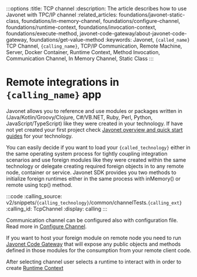 :::options
:title: TCP channel
:description: The article describes how to use Javonet with TPC/IP channel
:related_articles: foundations/javonet-static-class, foundations/in-memory-channel, foundations/configure-channel, foundations/runtime-context, foundations/invocation-context, foundations/execute-method, javonet-code-gateway/about-javonet-code-gateway, foundations/get-value-method
:keywords: Javonet, `{called_name}` TCP Channel, `{calling_name}`, TCP/IP Communication, Remote Machine, Server, Docker Container, Runtime Context, Method Invocation, Communication Channel, In Memory Channel, Static Class
:::

# Remote integrations in `{calling_name}` app

Javonet allows you to reference and use modules or packages written in (Java/Kotlin/Groovy/Clojure, C#/VB.NET, Ruby, Perl, Python, JavaScript/TypeScript) like they were created in your technology. If have not yet created your first project check [Javonet overview and quick start guides](/guides/v2/`{calling_technology}`/`{called_technology}`/getting-started/about-javonet) for your technology.

You can easily decide if you want to load your `{called_technology}` either in the same operating system process for tightly coupling integration scenarios and use foreign modules like they were created within the same technology or delegate creating required foreign objects in to any remote node, container or service. Javonet SDK provides you two methods to initialize foreign runtimes either in the same process with inMemory() or remote using tcp() method.

:::code
:calling_source: v2/snippets/`{calling_technology}`/common/channelTests.`{calling_ext}`
:calling_id: TcpChannel
:display: calling
:::

Communication channel can be configured also with configuration file. Read more in [Configure Channel](guides/v2/`{calling_technology}`/`{called_technology}`/foundations/configure-channel).

If you want to host your foreign module on remote node you need to run [Javonet Code Gateway](/guides/v2/`{calling_technology}`/`{called_technology}`/javonet-code-gateway/about-javonet-code-gateway) that will expose any public objects and methods defined in those modules for the consumption from your remote client code.

After selecting channel user selects a runtime to interact with in order to create [Runtime Context](/guides/v2/`{calling_technology}`/`{called_technology}`/foundations/runtime-context)
